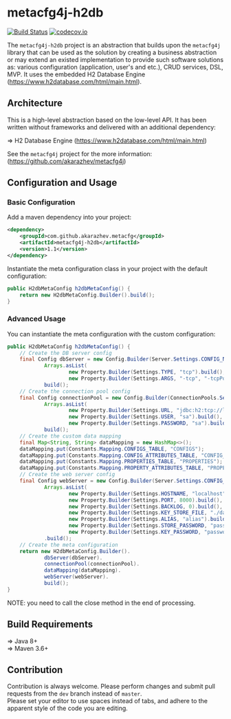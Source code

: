 # metacfg4j-h2db

[![Build Status](https://travis-ci.com/akarazhev/metacfg4j-h2db.svg?branch=master)](https://travis-ci.com/akarazhev/metacfg4j-h2db)
[![codecov.io](http://codecov.io/github/akarazhev/metacfg4j-h2db/coverage.svg?branch=master)](http://codecov.io/github/akarazhev/metacfg4j-h2db?branch=master)

The `metacfg4j-h2db` project is an abstraction that builds upon the `metacfg4j` library that can be used as the solution by creating a business abstraction or 
may extend an existed implementation to provide such software solutions as: various configuration (application, user's and etc.), CRUD services, DSL, MVP.
It uses the embedded H2 Database Engine (https://www.h2database.com/html/main.html).

## Architecture

This is a high-level abstraction based on the low-level API. It has been written without frameworks and delivered with an additional dependency:

 &#8658; H2 Database Engine (https://www.h2database.com/html/main.html)<br/>

See the `metacfg4j` project for the more information: (https://github.com/akarazhev/metacfg4j)
  
## Configuration and Usage

### Basic Configuration

Add a maven dependency into your project:
```xml
<dependency>
    <groupId>com.github.akarazhev.metacfg</groupId>
    <artifactId>metacfg4j-h2db</artifactId>
    <version>1.1</version>
</dependency>
```
Instantiate the meta configuration class in your project with the default configuration:
```java
public H2dbMetaConfig h2dbMetaConfig() {
    return new H2dbMetaConfig.Builder().build();
}
```

### Advanced Usage

You can instantiate the meta configuration with the custom configuration:
```java
public H2dbMetaConfig h2dbMetaConfig() {
    // Create the DB server config
    final Config dbServer = new Config.Builder(Server.Settings.CONFIG_NAME,
            Arrays.asList(
                    new Property.Builder(Settings.TYPE, "tcp").build(),
                    new Property.Builder(Settings.ARGS, "-tcp", "-tcpPort", "8043", "-ifNotExists").build())).
            build();
    // Create the connection pool config
    final Config connectionPool = new Config.Builder(ConnectionPools.Settings.CONFIG_NAME,
            Arrays.asList(
                    new Property.Builder(Settings.URL, "jdbc:h2:tcp://localhost:8043/./data/metacfg4j").build(),
                    new Property.Builder(Settings.USER, "sa").build(),
                    new Property.Builder(Settings.PASSWORD, "sa").build())).
            build();
    // Create the custom data mapping
    final Map<String, String> dataMapping = new HashMap<>();
    dataMapping.put(Constants.Mapping.CONFIGS_TABLE, "CONFIGS");
    dataMapping.put(Constants.Mapping.CONFIG_ATTRIBUTES_TABLE, "CONFIG_ATTRIBUTES");
    dataMapping.put(Constants.Mapping.PROPERTIES_TABLE, "PROPERTIES");
    dataMapping.put(Constants.Mapping.PROPERTY_ATTRIBUTES_TABLE, "PROPERTY_ATTRIBUTES");
    // Create the web server config
    final Config webServer = new Config.Builder(Server.Settings.CONFIG_NAME,
            Arrays.asList(
                    new Property.Builder(Settings.HOSTNAME, "localhost").build(),
                    new Property.Builder(Settings.PORT, 8000).build(),
                    new Property.Builder(Settings.BACKLOG, 0).build(),
                    new Property.Builder(Settings.KEY_STORE_FILE, "./data/metacfg4j.keystore").build(),
                    new Property.Builder(Settings.ALIAS, "alias").build(),
                    new Property.Builder(Settings.STORE_PASSWORD, "password").build(),
                    new Property.Builder(Settings.KEY_PASSWORD, "password").build()))
            .build();
    // Create the meta configuration
    return new H2dbMetaConfig.Builder().
            dbServer(dbServer).
            connectionPool(connectionPool).
            dataMapping(dataMapping).
            webServer(webServer).
            build();
}
```
NOTE: you need to call the close method in the end of processing.

## Build Requirements

 &#8658; Java 8+ <br/>
 &#8658; Maven 3.6+ <br/>
 
 ## Contribution
 
Contribution is always welcome. Please perform changes and submit pull requests from the `dev` branch instead of `master`.  
Please set your editor to use spaces instead of tabs, and adhere to the apparent style of the code you are editing.